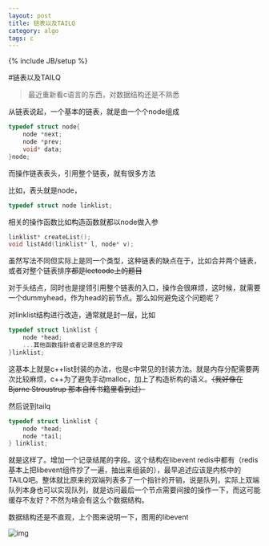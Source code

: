 ```yaml
---
layout: post
title: 链表以及TAILQ
category: algo
tags: c
---
```

{% include JB/setup %}

#链表以及TAILQ



> 最近重新看c语言的东西，对数据结构还是不熟悉

从链表说起，一个基本的链表，就是由一个个node组成

```c
typedef struct node{
	node *next;
	node *prev;
	void* data;
}node;
```



而操作链表表头，引用整个链表，就有很多方法

比如，表头就是node，

```C
typedef struct node linklist;
```

相关的操作函数比如构造函数就都以node做入参

```C
linklist* createList();
void listAdd(linklist* l, node* v);
```

虽然写法不同但实际上是同一个类型，这种链表的缺点在于，比如合并两个链表，或者对整个链表排序~~都是leetcode上的题目~~

对于头结点，同时也是提领引用整个链表的入口，操作会很麻烦，这时候，就需要一个dummyhead，作为head的前节点。那么如何避免这个问题呢？



对linklist结构进行改造，通常就是封一层，比如

```C
typedef struct linklist {
    node *head;
    ...其他函数指针或者记录信息的字段
}linklist;
```

这基本上就是c++list封装的办法，也是c中常见的封装方法。就是内存分配需要两次比较麻烦，c++为了避免手动malloc，加上了构造析构的语义。~~（我好像在Bjarne Stroustrup 那本自传书籍里看到过）~~



然后说到tailq

```c
typedef struct linklist {
    node *head;
    node *tail;
} linklist;
```

就是这样了。增加一个记录结尾的字段。这个结构在libevent redis中都有（redis基本上把libevent组件抄了一遍，抽出来组装的），最早追述应该是内核中的TAILQ吧。整体就比原来的双端列表多了一个指针的开销，说是队列，实际上双端队列本身也可以实现队列，就是访问最后一个节点需要间接的操作一下，而这可能缓存不友好？不然为啥会有这么个数据结构。



数据结构还是不直观，上个图来说明一下，图用的libevent



![img](https://wanghenshui.github.io/assets/cdac40bcbaca39f.webp)